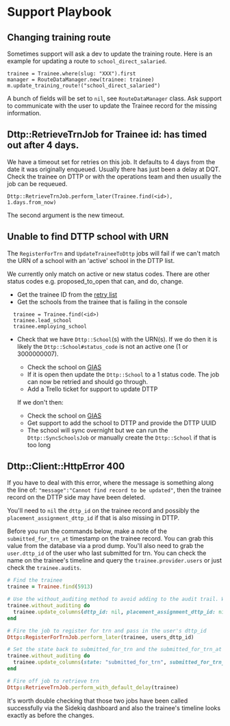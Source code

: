 Support Playbook
================

## Changing training route

Sometimes support will ask a dev to update the training route. Here is an example for updating a route to `school_direct_salaried`.

```
trainee = Trainee.where(slug: "XXX").first
manager = RouteDataManager.new(trainee: trainee)
m.update_training_route!("school_direct_salaried")
```

A bunch of fields will be set to `nil`, see `RouteDataManager` class. Ask support to communicate with the user to update the Trainee record for the missing information.

## Dttp::RetrieveTrnJob for Trainee id: <id> has timed out after 4 days.

We have a timeout set for retries on this job. It defaults to 4 days from the date it was originally enqueued. Usually there has just been a delay at DQT. Check the trainee on DTTP or with the operations team and then usually the job can be requeued.

```
Dttp::RetrieveTrnJob.perform_later(Trainee.find(<id>), 1.days.from_now)
```

The second argument is the new timeout.

## Unable to find DTTP school with URN

The `RegisterForTrn` and `UpdateTraineeToDttp` jobs will fail if we can't match the URN of a school with an 'active' school in the DTTP list.

We currently only match on active or new status codes. There are other status codes e.g. proposed_to_open that can, and do, change.

* Get the trainee ID from the [retry list](https://www.register-trainee-teachers.education.gov.uk/system-admin/sidekiq/retries)
* Get the schools from the trainee that is failing in the console

```
  trainee = Trainee.find(<id>)
  trainee.lead_school
  trainee.employing_school
```

* Check that we have `Dttp::School`(s) with the URN(s).
  If we do then it is likely the `Dttp::School#status_code` is not an active one (1 or 3000000007).

  * Check the school on [GIAS](https://get-information-schools.service.gov.uk)
  * If it is open then update the `Dttp::School` to a 1 status code. The job can now be retried and should go through.
  * Add a Trello ticket for support to update DTTP

  If we don't then:

  * Check the school on [GIAS](https://get-information-schools.service.gov.uk)
  * Get support to add the school to DTTP and provide the DTTP UUID
  * The school will sync overnight but we can run the `Dttp::SyncSchoolsJob` or manually create the `Dttp::School` if that is too long

## Dttp::Client::HttpError 400

If you have to deal with this error, where the message is something along the line of: `"message":"Cannot find record to be updated"`, then the trainee record on the DTTP side may have been deleted.

You'll need to `nil` the `dttp_id` on the trainee record and possibly the `placement_assignment_dttp_id` if that is also missing in DTTP.

Before you run the commands below, make a note of the `submitted_for_trn_at` timestamp on the trainee record. You can grab this value from the database via a prod dump. You'll also need to grab the `user.dttp_id` of the user who last submitted for trn. You can check the name on the trainee's timeline and query the `trainee.provider.users` or just check the `trainee.audits`.

```ruby
# Find the trainee
trainee = Trainee.find(5913)

# Use the without_auditing method to avoid adding to the audit trail. We need to use update_columns to avoid the LockedAttributeError when setting the dttp_id
trainee.without_auditing do
  trainee.update_columns(dttp_id: nil, placement_assignment_dttp_id: nil, state: "draft", submitted_for_trn_at: nil)
end

# Fire the job to register for trn and pass in the user's dttp_id
Dttp::RegisterForTrnJob.perform_later(trainee, users_dttp_id)

# Set the state back to submitted_for_trn and the submitted_for_trn_at timestamp to the one we grabbed earlier. The timestamp needs to be exact or the audit trail will be wrong.
trainee.without_auditing do
  trainee.update_columns(state: "submitted_for_trn", submitted_for_trn_at: Time.parse("05 Oct 2021 08:42:25.692295000 UTC +00:00"))
end

# Fire off job to retrieve trn
Dttp::RetrieveTrnJob.perform_with_default_delay(trainee)
```

It's worth double checking that those two jobs have been called successfully via the Sidekiq dashboard and also the trainee's timeline looks exactly as before the changes.